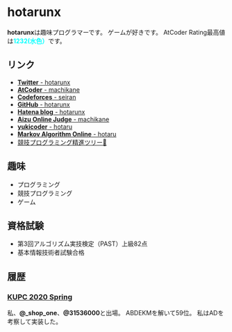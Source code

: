 # hotarunx

**hotarunx**は趣味プログラマーです。
ゲームが好きです。
AtCoder Rating最高値は<span style="color: cyan; ">**1232(水色）**</span>です。

## リンク

*   [**Twitter** - hotarunx](https://twitter.com/hotarunx)
*   [**AtCoder** - machikane](https://atcoder.jp/users/machikane)
*   [**Codeforces** - seiran](https://codeforces.com/profile/seiran)
*   [**GitHub** - hotarunx](https://github.com/hotarunx)
*   [**Hatena blog** - hotarunx](https://hotarunx.hatenablog.com/)
*   [**Aizu Online Judge** - machikane](https://onlinejudge.u-aizu.ac.jp/status/users/machikane)
*   [**yukicoder** - hotaru](https://yukicoder.me/users/9490)
*   [**Markov Algorithm Online** - hotaru](https://mao.snuke.org/users/hotaru)
*   [競技プログラミング精進ツリー🌴](https://twitter.com/hotarunx/status/1271011084107804673)

## 趣味

*   プログラミング
*   競技プログラミング
*   ゲーム

## 資格試験

*   第3回アルゴリズム実技検定（PAST）上級82点
*   基本情報技術者試験合格

## 履歴

### [KUPC 2020 Spring](https://www.kupc.jp/#/2020%20%E6%98%A5/)

私、**@\_shop_one**、**@31536000**と出場。
ABDEKMを解いて59位。
私はADを考察して実装した。

<!-- GitHub.ioへのリンク https://hotarunx.github.io/ -->
